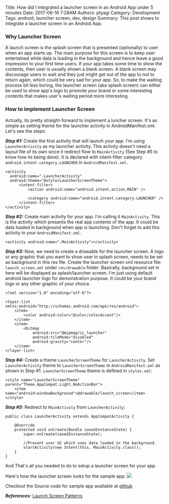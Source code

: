Title: How did I integrated a launcher screen in an Android App under 5 minutes
Date: 2017-06-16 7:28AM
Authors: ptyagi
Category: Development
Tags: android, launcher screen, dev, design
Summary: This post shows to integrate a launcher screen in an Android App.


### Why Launcher Screen ###
A launch screen is the splash screen that is presented (optionally) to user when an app starts up. The main purpose for this screen is to keep user entertained while data is loading in the background and hence leave a good impression to your first time users. If your app takes some time to show the contents, then user is usually shown a blank screen. A blank screen may discourage users to wait and they just might get out of the app to not to return again, which could be very sad for your app.
So, to make the waiting process bit less boring, the launcher screen (aka splash screen) can either be used to show app's logo to promote your brand or some interesting contents that makes user's waiting period more interesting.

### How to implement Launcher Screen ###
Actually, its pretty straight-forward to implement a luncher screen. It's as simple as setting theme for the launcher activity in AndroidManifest.xml.
Let's see the steps:

***Step #1:*** Create the first activity that will launch your app. I'm using `LauncherActivity` as my launcher activity. This activity doesn't need a layout file of its own since it redirect flow to `MainActivity` (See Step #5 to know how its being done). It is declared with intent-filter category `android.intent.category.LAUNCHER` in `AndroidManifest.xml`.

```
<activity
  android:name=".LauncherActivity"
  android:theme="@style/LauncherScreenTheme">
      <intent-filter>
          <action android:name="android.intent.action.MAIN" />

          <category android:name="android.intent.category.LAUNCHER" />
      </intent-filter>
</activity>
```

***Step #2:*** Create main activity for your app. I'm calling it `MainActivity`. This is the activity which presents the real app contents of the app. It could be data loaded in background when app is launching.
Don't forget to add this activity in your `AndroidManifest.xml`.
```
<activity android:name=".MainActivity"></activity>

```
***Step #3:*** Now, we need to create a drawable for the launcher screen. A logo or any graphic that you want to show user in splash screen, needs to be set as background in this res file. Create the launcher screen xml resource file: `launch_screen.xml` under `res/drawable` folder. Basically, background set in here will be displayed as splash/launcher screen. I'm just using default android launcher logo for demonstration purpose. It could be your brand logo or any other graphic of your choice.

```
<?xml version="1.0" encoding="utf-8"?>

<layer-list xmlns:android="http://schemas.android.com/apk/res/android">
    <item>
        <color android:color="@color/colorAccent"/>
    </item>
    <item>
        <bitmap
            android:src="@mipmap/ic_launcher"
            android:tileMode="disabled"
            android:gravity="center"/>
    </item>
</layer-list>
```

***Step #4:*** Create a theme `LauncherScreenTheme` for `LauncherActivity`. Set `LauncherActivity` theme to `LauncherScreenTheme` in `AndroidManifest.xml` as shown in Step #1. `LauncherScreenTheme` theme is defined in `styles.xml`:

```
<style name="LauncherScreenTheme" parent="Theme.AppCompat.Light.NoActionBar">
    <item name="android:windowBackground">@drawable/launch_screen</item>
</style>
```

***Step #5:*** Redirect to `MainActivity` from `LauncherActivity`:

```
public class LauncherActivity extends AppCompatActivity {

    @Override
    protected void onCreate(Bundle savedInstanceState) {
        super.onCreate(savedInstanceState);

        //Present user UI which uses data loaded in the background.
        startActivity(new Intent(this, MainActivity.class));
    }
}
```

And That's all you needed to do to setup a launcher screen for your app.

Here's how the launcher screen looks for the sample app:
![](../images/launcher_screen/launcher_screen.png)

Checkout the Source code for sample app available at [github](https://github.com/ptyagicodecamp/android-recipes/tree/develop/LauncherScreen)


***References:***
[Launch Screen Patterns]( https://material.io/guidelines/patterns/launch-screens.html)
